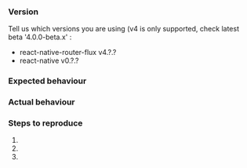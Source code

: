 ### Version
Tell us which versions you are using (v4 is only supported, check latest beta '4.0.0-beta.x' : 

- react-native-router-flux v4.?.?
- react-native v0.?.?

### Expected behaviour



### Actual behaviour



### Steps to reproduce

1.
2.
3.


